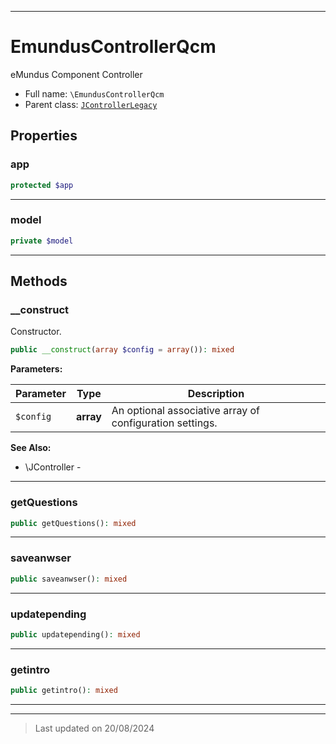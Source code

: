 ***

# EmundusControllerQcm

eMundus Component Controller



* Full name: `\EmundusControllerQcm`
* Parent class: [`JControllerLegacy`](./JControllerLegacy.md)



## Properties


### app



```php
protected $app
```






***

### model



```php
private $model
```






***

## Methods


### __construct

Constructor.

```php
public __construct(array $config = array()): mixed
```








**Parameters:**

| Parameter | Type | Description |
|-----------|------|-------------|
| `$config` | **array** | An optional associative array of configuration settings. |





**See Also:**

* \JController - 

***

### getQuestions



```php
public getQuestions(): mixed
```












***

### saveanwser



```php
public saveanwser(): mixed
```












***

### updatepending



```php
public updatepending(): mixed
```












***

### getintro



```php
public getintro(): mixed
```












***


***
> Last updated on 20/08/2024
